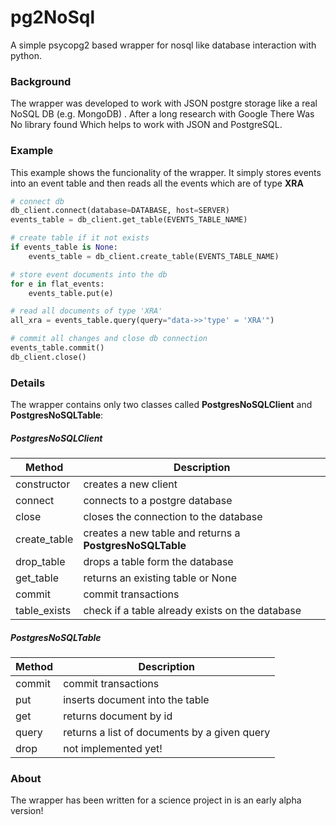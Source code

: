 # pg2NoSql
A simple psycopg2 based wrapper for nosql like database interaction with python.

### Background
The wrapper was developed to work with JSON postgre storage like a real NoSQL DB (e.g. MongoDB) . After a long research with Google There Was No library found Which helps to work with JSON and PostgreSQL.

### Example
This example shows the funcionality of the wrapper. It simply stores events into an event table and then reads all the events which are of type **XRA**
```python
# connect db
db_client.connect(database=DATABASE, host=SERVER)
events_table = db_client.get_table(EVENTS_TABLE_NAME)

# create table if it not exists
if events_table is None:
    events_table = db_client.create_table(EVENTS_TABLE_NAME)

# store event documents into the db
for e in flat_events:
    events_table.put(e)

# read all documents of type 'XRA'
all_xra = events_table.query(query="data->>'type' = 'XRA'")

# commit all changes and close db connection
events_table.commit()
db_client.close()
```

### Details
The wrapper contains only two classes called **PostgresNoSQLClient** and **PostgresNoSQLTable**:

##### PostgresNoSQLClient
Method | Description
------ | -----------
constructor | creates a new client
connect | connects to a postgre database
close | closes the connection to the database
create_table | creates a new table and returns a **PostgresNoSQLTable**
drop_table | drops a table form the database
get_table | returns an existing table or None
commit | commit transactions
table_exists | check if a table already exists on the database

##### PostgresNoSQLTable
Method | Description
------ | -----------
commit | commit transactions
put | inserts document into the table
get | returns document by id
query | returns a list of documents by a given query
drop | not implemented yet!

### About
The wrapper has been written for a science project in is an early alpha version!
